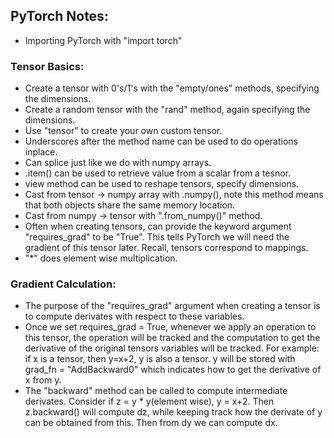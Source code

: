 ## PyTorch Notes:

- Importing PyTorch with  "import torch"

### Tensor Basics:

- Create a tensor with 0's/1's with the "empty/ones" methods, specifying the dimensions. 
- Create a random tensor with the "rand" method, again specifying the dimensions. 
- Use "tensor" to create your own custom tensor.
- Underscores after the method name can be used to do operations inplace. 
- Can splice just like we do with numpy arrays.
- .item() can be used to retrieve value from a scalar from a tesnor. 
- view method can be used to reshape tensors, specify dimensions. 
- Cast from tensor -> numpy array with .numpy(), note this method means that both objects share the same memory location. 
- Cast from numpy -> tensor with ".from_numpy()" method. 
- Often when creating tensors, can provide the keyword argument "requires_grad" to be "True". This tells PyTorch we will need the gradient of this tensor later. Recall, tensors correspond to mappings.
- "*" does element wise multiplication.  

### Gradient Calculation: 

- The purpose of the "requires_grad" argument when creating a tensor is to compute derivates with respect to these variables. 
- Once we set requires_grad = True, whenever we apply an operation to this tensor, the operation will be tracked and the computation to get the derivative of the original tensors variables will be tracked. For example: if x is a tensor, then y=x+2, y is also a tensor. y will be stored with grad_fn = "AddBackward0" which indicates how to get the derivative of x from y.
- The "backward" method can be called to compute intermediate derivates. Consider if z = y * y(element wise), y = x+2. Then z.backward() will compute dz, while keeping track how the derivate of y can be obtained from this. Then from dy we can compute dx. 

